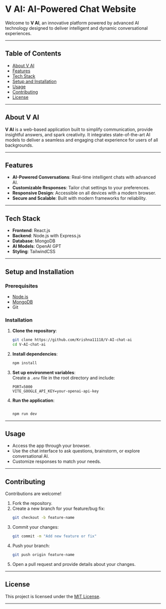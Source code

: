 # V AI: AI-Powered Chat Website  

Welcome to **V AI**, an innovative platform powered by advanced AI technology designed to deliver intelligent and dynamic conversational experiences.  

---

## Table of Contents  
- [About V AI](#about-v-ai)  
- [Features](#features)  
- [Tech Stack](#tech-stack)  
- [Setup and Installation](#setup-and-installation)  
- [Usage](#usage)  
- [Contributing](#contributing)  
- [License](#license)  

---

## About V AI  

**V AI** is a web-based application built to simplify communication, provide insightful answers, and spark creativity. It integrates state-of-the-art AI models to deliver a seamless and engaging chat experience for users of all backgrounds.  

---

## Features  

- **AI-Powered Conversations**: Real-time intelligent chats with advanced AI.  
- **Customizable Responses**: Tailor chat settings to your preferences.  
- **Responsive Design**: Accessible on all devices with a modern browser.  
- **Secure and Scalable**: Built with modern frameworks for reliability.  

---

## Tech Stack  

- **Frontend**: React.js  
- **Backend**: Node.js with Express.js  
- **Database**: MongoDB  
- **AI Models**: OpenAI GPT  
- **Styling**: TailwindCSS  

---

## Setup and Installation  

### Prerequisites  

- [Node.js](https://nodejs.org/) 
- [MongoDB](https://www.mongodb.com/)  
- Git  

### Installation  

1. **Clone the repository**:  
   ```bash
   git clone https://github.com/Krishna11118/V-AI-chat-ai
   cd V-AI-chat-ai
   ```  

2. **Install dependencies**:  
   ```bash
   npm install  
   ```  

3. **Set up environment variables**:  
   Create a `.env` file in the root directory and include:  
   ```plaintext
   PORT=5000  
   VITE_GOOGLE_API_KEY=your-openai-api-key  
   ```  

4. **Run the application**:  
   ```bash
   
   npm run dev  
---

## Usage  

- Access the app through your browser.  
- Use the chat interface to ask questions, brainstorm, or explore conversational AI.  
- Customize responses to match your needs.  

---

## Contributing  

Contributions are welcome!  

1. Fork the repository.  
2. Create a new branch for your feature/bug fix:  
   ```bash
   git checkout -b feature-name
   ```  
3. Commit your changes:  
   ```bash
   git commit -m "Add new feature or fix"  
   ```  
4. Push your branch:  
   ```bash
   git push origin feature-name  
   ```  
5. Open a pull request and provide details about your changes.  

---

## License  

This project is licensed under the [MIT License](LICENSE).  

---
